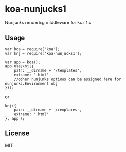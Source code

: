 # koa-nunjucks1
Nunjunks rendering middleware for koa 1.x


## Usage

```
var koa = require('koa');
var knj = require('koa-nunjucks1');

var app = koa();
app.use(knj({
    path: __dirname + '/templates',
    extname: '.html'
    //other nunjunks options can be assigned here for nunjunks.Environment obj
}));
```

or

```
knj({
    path: __dirname + '/templates',
    extname: '.html'
}, app );
```

## License
MIT

